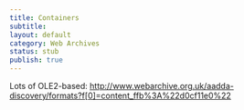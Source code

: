 ```yaml
---
title: Containers
subtitle: 
layout: default
category: Web Archives
status: stub
publish: true
---
```


Lots of OLE2-based:
http://www.webarchive.org.uk/aadda-discovery/formats?f[0]=content_ffb%3A%22d0cf11e0%22

